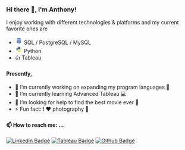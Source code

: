 ### Hi there 👋, I'm Anthony!

I enjoy working with different technologies & platforms and my current favorite ones are

- <code><img height="20" src="https://github.com/github/explore/blob/main/topics/sql/sql.png"></code> SQL / PostgreSQL / MySQL
- <code><img height="20" src="https://github.com/github/explore/blob/main/topics/python/python.png"></code> Python
- 👍 Tableau

#### Presently,
- 🔭 I’m currently working on expanding my program languages 📖 
- 🌱 I’m currently learning Advanced Tableau 💻
- 🤔 I’m looking for help to find the best movie ever 🎥
- ⚡ Fun fact: I ❤️ photography 📸

#### 📫 How to reach me: ...
[![Linkedin Badge](https://img.shields.io/badge/-LinkedIn-blue?style=flat-square&logo=Linkedin&logoColor=white&link=https://www.linkedin.com/in/antxamp)](https://www.linkedin.com/in/antxamp)
[![Tableau Badge](http://img.shields.io/badge/-Tableau-orange?style=flat-square&logo=tableau&logoColor=white&link=https://public.tableau.com/app/profile/anthony.amp)](https://public.tableau.com/app/profile/anthony.amp)
[![Github Badge](http://img.shields.io/badge/-Github-black?style=flat-square&logo=github&link=https://github.com/antxamp/)](https://github.com/antxamp) 
